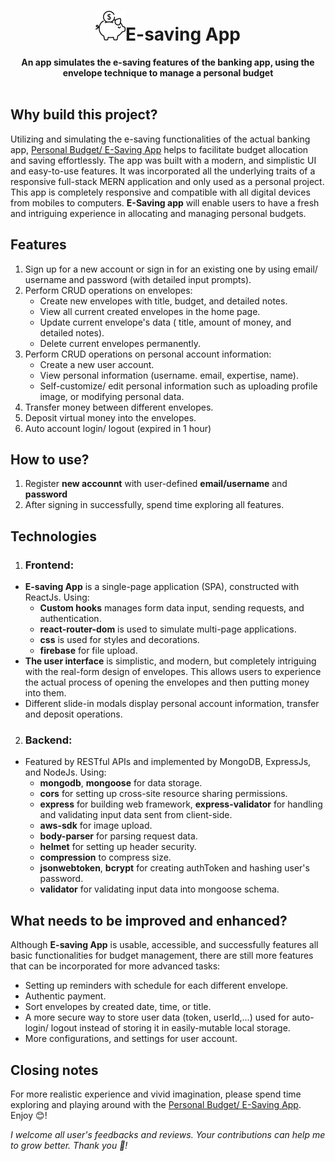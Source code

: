 <div align="center">
  <h1> <img src="https://raw.githubusercontent.com/JohnnyDiep1021/Personal-Budget-App/main/Frontend/img/eSaving-logo48.png" alt="Personal Budget/ E=saving logo"/>E-saving App</h1>
  <strong>An app simulates the e-saving features of the banking app, using the envelope technique to manage a personal budget</strong><br>
</div>
<br>

## Why build this project?
Utilizing and simulating the e-saving functionalities of the actual banking app, [Personal Budget/ E-Saving App](https://personal-budget-f770f.web.app/auth) helps to facilitate budget allocation and saving effortlessly. The app was built with a modern, and simplistic UI and easy-to-use features. It was incorporated all the underlying traits of a responsive full-stack MERN application and only used as a personal project. This app is completely responsive and compatible with all digital devices from mobiles to computers. **E-Saving app** will enable users to have a fresh and intriguing experience in allocating and managing personal budgets.

## Features
1. Sign up for a new account or sign in for an existing one by using email/ username and password (with detailed input prompts).
2. Perform CRUD operations on envelopes:
    + Create new envelopes with title, budget, and detailed notes.
    + View all current created envelopes in the home page.
    + Update current envelope's data ( title, amount of money, and detailed notes).
    + Delete current envelopes permanently.
3. Perform CRUD operations on personal account information:
    + Create a new user account.
    + View personal information (username. email, expertise, name).
    + Self-customize/ edit personal information such as uploading profile image, or modifying personal data. 
4. Transfer money between different envelopes.
5. Deposit virtual money into the envelopes.
6. Auto account login/ logout (expired in 1 hour)

## How to use?
1. Register **new accounnt** with user-defined **email/username** and **password**
2. After signing in successfully, spend time exploring all features.
  
## Technologies
1) ### Frontend:
- **E-saving App** is a single-page application (SPA), constructed with ReactJs. Using:
  + **Custom hooks** manages form data input, sending requests, and authentication.
  + **react-router-dom** is used to simulate multi-page applications.
  + **css** is used for styles and decorations.
  + **firebase** for file upload.
- **The user interface** is simplistic, and modern, but completely intriguing with the real-form design of envelopes. This allows users to experience the actual process of opening the envelopes and then putting money into them. 
- Different slide-in modals display personal account information, transfer and deposit operations.

2) ### Backend:
- Featured by RESTful APIs and implemented by MongoDB, ExpressJs, and NodeJs. Using:
  + **mongodb**, **mongoose** for data storage.
  + **cors** for setting up cross-site resource sharing permissions.
  + **express** for building web framework, **express-validator** for handling and validating input data sent from client-side.
  + **aws-sdk** for image upload.
  + **body-parser** for parsing request data.
  + **helmet** for setting up header security.
  + **compression** to compress size.
  + **jsonwebtoken**, **bcrypt** for creating authToken and hashing user's password.
  + **validator** for validating input data into mongoose schema.

## What needs to be improved and enhanced?
Although **E-saving App** is usable, accessible, and successfully features all basic functionalities for budget management, there are still more features that can be incorporated for more advanced tasks:
  + Setting up reminders with schedule for each different envelope.
  + Authentic payment.
  + Sort envelopes by created date, time, or title. 
  + A more secure way to store user data (token, userId,...) used for auto-login/ logout instead of storing it in easily-mutable local storage.
  +  More configurations, and settings for user account.

## Closing notes
For more realistic experience and vivid imagination, please spend time exploring and playing around with the [Personal Budget/ E-Saving App](https://personal-budget-f770f.web.app/auth). Enjoy :blush:! 

*I welcome all user's feedbacks and reviews. Your contributions can help me to grow better. Thank you :handshake:!*
